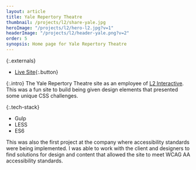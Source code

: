 ```yaml
---
layout: article
title: Yale Repertory Theatre
thumbnail: /projects/l2/share-yale.jpg
heroImage: "/projects/l2/hero-l2.jpg?v=1"
headerImage: "/projects/l2/header-yale.png?v=2"
order: 5
synopsis: Home page for Yale Repertory Theatre
---
```

{:.externals}
 - [Live Site](https://www.yalerep.org/){:.button}

{:.intro}
The Yale Repertory Theatre site as an employee of [L2 Interactive](http://www.lynch2.com/). This was a fun site to build being given design elements that presented some unique CSS challenges.

{:.tech-stack}
 - Gulp
 - LESS
 - ES6

This was also the first project at the company where accessibility standards were being implemented. I was able to work with the client and designers to find solutions for design and content that allowed the site to meet WCAG AA accessibility standards.

